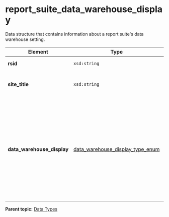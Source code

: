 # report_suite_data_warehouse_display

Data structure that contains information about a report suite's data warehouse setting.

|Element|Type|Description|
|-------|----|-----------|
|**rsid** |`xsd:string` | The report suite ID. |
|**site_title** |`xsd:string` | The report suite friendly name. |
|**data_warehouse_display** |[data_warehouse_display_type_enum](r_data_warehouse_display_type_enum.md#) | Data warehouse display setting, one of the following values: none, all-logins-have-access, grayed-out-tab, admins-only, disabled |

**Parent topic:** [Data Types](../data_types/c_datatypes.md)

